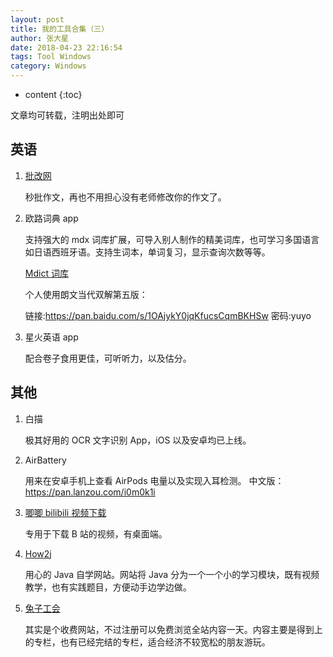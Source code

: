 ```yaml
---
layout: post
title: 我的工具合集（三）
author: 张大星
date: 2018-04-23 22:16:54
tags: Tool Windows
category: Windows
---
```

* content
{:toc}


文章均可转载，注明出处即可




## 英语

1. [批改网](https://www.pigai.org/)

   秒批作文，再也不用担心没有老师修改你的作文了。

2. 欧路词典 app

   支持强大的 mdx 词库扩展，可导入别人制作的精美词库，也可学习多国语言如日语西班牙语。支持生词本，单词复习，显示查询次数等等。

   [Mdict 词库](https://www.pdawiki.com/)

   个人使用朗文当代双解第五版：

   链接:https://pan.baidu.com/s/1OAjykY0jqKfucsCqmBKHSw 密码:yuyo 

3. 星火英语 app

   配合卷子食用更佳，可听听力，以及估分。

## 其他

1. 白描 

   极其好用的 OCR 文字识别 App，iOS 以及安卓均已上线。

2. AirBattery 

   用来在安卓手机上查看 AirPods 电量以及实现入耳检测。
   中文版：https://pan.lanzou.com/i0m0k1i

3. [唧唧 bilibili 视频下载](http://www.jijidown.com/)

   专用于下载 B 站的视频，有桌面端。

5. [How2j](http://how2j.cn?p=17929)

   用心的 Java 自学网站。网站将 Java 分为一个一个小的学习模块，既有视频教学，也有实践题目，方便动手边学边做。

6. [兔子工会](http://www.tuzigh.com/reg.php?3457)

   其实是个收费网站，不过注册可以免费浏览全站内容一天。内容主要是得到上的专栏，也有已经完结的专栏，适合经济不较宽松的朋友游玩。